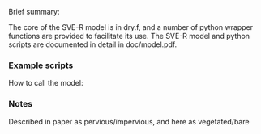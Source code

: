 Brief summary:

The core of the SVE-R model is in dry.f, and a number of python wrapper functions are provided to facilitate its use.  The SVE-R model and python scripts are documented in detail in doc/model.pdf.


### Example scripts

How to call the model:
    

### Notes

Described in paper as pervious/impervious, and here as vegetated/bare
